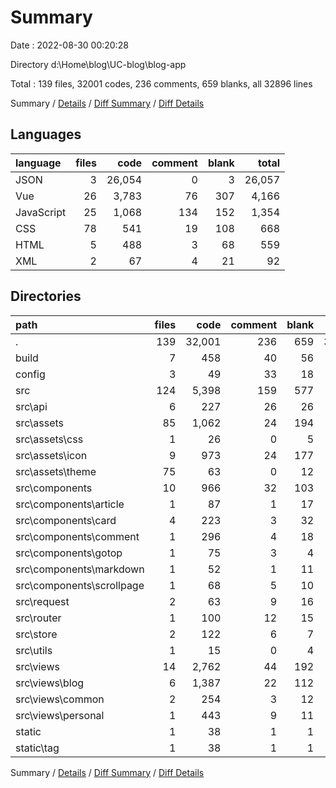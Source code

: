 # Summary

Date : 2022-08-30 00:20:28

Directory d:\\Home\\blog\\UC-blog\\blog-app

Total : 139 files,  32001 codes, 236 comments, 659 blanks, all 32896 lines

Summary / [Details](details.md) / [Diff Summary](diff.md) / [Diff Details](diff-details.md)

## Languages
| language | files | code | comment | blank | total |
| :--- | ---: | ---: | ---: | ---: | ---: |
| JSON | 3 | 26,054 | 0 | 3 | 26,057 |
| Vue | 26 | 3,783 | 76 | 307 | 4,166 |
| JavaScript | 25 | 1,068 | 134 | 152 | 1,354 |
| CSS | 78 | 541 | 19 | 108 | 668 |
| HTML | 5 | 488 | 3 | 68 | 559 |
| XML | 2 | 67 | 4 | 21 | 92 |

## Directories
| path | files | code | comment | blank | total |
| :--- | ---: | ---: | ---: | ---: | ---: |
| . | 139 | 32,001 | 236 | 659 | 32,896 |
| build | 7 | 458 | 40 | 56 | 554 |
| config | 3 | 49 | 33 | 18 | 100 |
| src | 124 | 5,398 | 159 | 577 | 6,134 |
| src\\api | 6 | 227 | 26 | 26 | 279 |
| src\\assets | 85 | 1,062 | 24 | 194 | 1,280 |
| src\\assets\\css | 1 | 26 | 0 | 5 | 31 |
| src\\assets\\icon | 9 | 973 | 24 | 177 | 1,174 |
| src\\assets\\theme | 75 | 63 | 0 | 12 | 75 |
| src\\components | 10 | 966 | 32 | 103 | 1,101 |
| src\\components\\article | 1 | 87 | 1 | 17 | 105 |
| src\\components\\card | 4 | 223 | 3 | 32 | 258 |
| src\\components\\comment | 1 | 296 | 4 | 18 | 318 |
| src\\components\\gotop | 1 | 75 | 3 | 4 | 82 |
| src\\components\\markdown | 1 | 52 | 1 | 11 | 64 |
| src\\components\\scrollpage | 1 | 68 | 5 | 10 | 83 |
| src\\request | 2 | 63 | 9 | 16 | 88 |
| src\\router | 1 | 100 | 12 | 15 | 127 |
| src\\store | 2 | 122 | 6 | 7 | 135 |
| src\\utils | 1 | 15 | 0 | 4 | 19 |
| src\\views | 14 | 2,762 | 44 | 192 | 2,998 |
| src\\views\\blog | 6 | 1,387 | 22 | 112 | 1,521 |
| src\\views\\common | 2 | 254 | 3 | 12 | 269 |
| src\\views\\personal | 1 | 443 | 9 | 11 | 463 |
| static | 1 | 38 | 1 | 1 | 40 |
| static\\tag | 1 | 38 | 1 | 1 | 40 |

Summary / [Details](details.md) / [Diff Summary](diff.md) / [Diff Details](diff-details.md)
